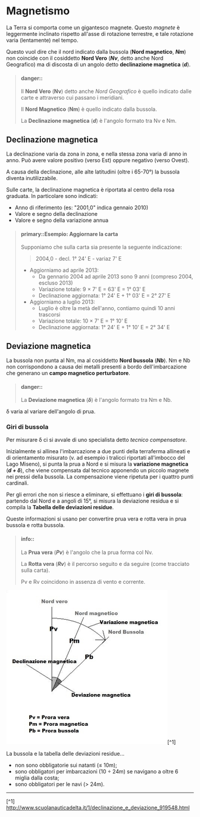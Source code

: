 # Magnetismo

La Terra si comporta come un gigantesco magnete. Questo *magnete* è leggermente inclinato rispetto all'asse
di rotazione terrestre, e tale rotazione varia (lentamente) nel tempo.

Questo vuol dire che il nord indicato dalla bussola (**Nord magnetico**, ***Nm***) non coincide con il cosiddetto
**Nord Vero** (***Nv***, detto anche Nord Geografico) ma di discosta di un angolo detto 
**declinazione magnetica** (***d***).

> #### danger::
> 
> Il **Nord Vero** (**Nv**) detto anche *Nord Geografico* è quello indicato dalle carte e attraverso cui passano i 
> meridiani.
>
> Il **Nord Magnetico** (**Nm**) è quello indicato dalla bussola.
>
> La **Declinazione magnetica** (***d***) è l'angolo formato tra Nv e Nm.


## Declinazione magnetica

La declinazione varia da zona in zona, e nella stessa zona varia di anno in anno.
Può avere valore positivo (verso Est) oppure negativo (verso Ovest).

A causa della declinazione, alle alte latitudini (oltre i 65-70°) la bussola diventa inutilizzabile.
 
Sulle carte, la declinazione magnetica è riportata al centro della rosa graduata.
In particolare sono indicati:
- Anno di riferimento (es: "2001,0" indica gennaio 2010)
- Valore e segno della declinazione
- Valore e segno della variazione annua

> #### primary::Esempio: Aggiornare la carta
> 
> Supponiamo che sulla carta sia presente la seguente indicazione:
> > 2004,0 - decl. 1° 24' E - variaz 7' E
>
> * Aggiorniamo ad aprile 2013:
>   * Da gennario 2004 ad aprile 2013 sono 9 anni (compreso 2004, escluso 2013)
>   * Variazione totale: 9 &times; 7' E = 63' E = 1° 03' E
>   * Declinazione aggiornata: 1° 24' E + 1° 03' E = 2° 27' E
> * Aggiorniamo a luglio 2013:
>   * Luglio è oltre la metà dell'anno, contiamo quindi 10 anni trascorsi
>   * Variazione totale: 10 &times; 7' E = 1° 10' E
>   * Declinazione aggiornata: 1° 24' E + 1° 10' E = 2° 34' E


## Deviazione magnetica

La bussola non punta al Nm, ma al cosiddetto **Nord bussola** (***Nb***). Nm e Nb non corrispondono a causa dei
metalli presenti a bordo dell'imbarcazione che generano un **campo magnetico perturbatore**.

> #### danger::
>
> La **Deviazione magnetica** (***&delta;***) è l'angolo formato tra Nm e Nb.

&delta; varia al variare dell'angolo di prua.

### Giri di bussola
Per misurare &delta; ci si avvale di uno specialista detto *tecnico compensatore*.

Inizialmente si allinea l'imbarcazione a due punti della terraferma allineati e di orientamento
misurato (v. ad esempio i tralicci riportati all'imbocco del Lago Miseno), si punta la prua a Nord e si misura la
**variazione magnetica** (***d + &delta;***), che viene compensata dal tecnico apponendo un piccolo magnete
nei pressi della bussola. La compensazione viene ripetuta per i quattro punti cardinali.

Per gli errori che non si riesce a eliminare, si effettuano i **giri di bussola**: partendo dal Nord e a angoli
di 15°, si misura la deviazione residua e si compila la **Tabella delle deviazioni residue**.

Queste informazioni si usano per convertire prua vera e rotta vera in prua bussola e rotta bussola.

> #### info::
>
> La **Prua vera** (***Pv***) è l'angolo che la prua forma col Nv.
>
> La **Rotta vera** (***Rv***) è il percorso seguito e da seguire (come tracciato sulla carta).
>
> Pv e Rv coincidono in assenza di vento e corrente.

![Prora vera, magnetica e bussola](../images/04-pv-pm-pb.jpg)[^1]

La bussola e la tabella delle deviazioni residue...
* non sono obbligatorie sui natanti (&le; 10m);
* sono obbligatori per imbarcazioni (10 &divide; 24m) se navigano a oltre 6 miglia dalla costa;
* sono obbligatori per le navi (&gt; 24m).


---

[^1] http://www.scuolanauticadelta.it/1/declinazione_e_deviazione_919548.html
